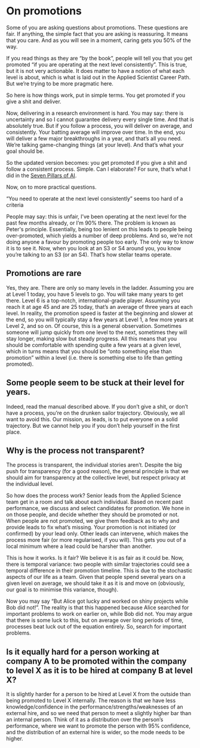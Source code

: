 # On promotions

Some of you are asking questions about promotions.  These questions are fair.  If anything, the simple fact that you are asking is reassuring.  It means that you care.  And as you will see in a moment, caring gets you 50% of the way.

If you read things as they are “by the book”, people will tell you that you get promoted “if you are operating at the next level consistently”.  This is true, but it is not very actionable.  It does matter to have a notion of what each level is about, which is what is laid out in the Applied Scientist Career Path. But we’re trying to be more pragmatic here.

So here is how things work, put in simple terms. You get promoted if you give a shit and deliver. 

Now, delivering in a research environment is hard.  You may say: there is uncertainty and so I cannot guarantee delivery every single time.  And that is absolutely true.  But if you follow a process, you will deliver on average, and consistently. Your batting average will improve over time.  In the end, you will deliver a few major breakthroughs in a year, and that’s all you need.  We’re talking game-changing things (at your level).  And that’s what your goal should be.

So the updated version becomes: you get promoted if you give a shit and follow a consistent process. Simple. Can I elaborate?  For sure, that’s what I did in the [Seven Pillars of AI](https://github.com/olivkoch/applied-science-handbook/blob/main/deliver-for-the-product/seven-pillars.md).

Now, on to more practical questions.



“You need to operate at the next level consistently” seems too hard of a criteria 

People may say: this is unfair, I’ve been operating at the next level for the past few months already, or I’m 90% there.  The problem is known as Peter's principle.  Essentially, being too lenient on this leads to people being over-promoted, which yields a number of deep problems.  And so, we’re not doing anyone a favour by promoting people too early.  The only way to know it is to see it.  Now, when you look at an S3 or S4 around you, you know you’re talking to an S3 (or an S4). That’s how stellar teams operate.



## Promotions are rare

Yes, they are.  There are only so many levels in the ladder.  Assuming you are at Level 1 today, you have 5 levels to go.  You will take many years to get there.  Level 6 is a top-notch, international-grade player.  Assuming you reach it at age 45 and are 25 today, that’s an average of three years at each level.  In reality, the promotion speed is faster at the beginning and slower at the end, so you will typically stay a few years at Level 1, a few more years at Level 2, and so on. Of course, this is a general observation.  Sometimes someone will jump quickly from one level to the next, sometimes they will stay longer, making slow but steady progress.  All this means that you should be comfortable with spending quite a few years at a given level, which in turns means that you should be “onto something else than promotion” within a level (i.e. there is something else to life than getting promoted).



## Some people seem to be stuck at their level for years.

Indeed, read the manual described above.  If you don’t give a shit, or don’t have a process, you’re on the drunken sailor trajectory.  Obviously, we all want to avoid this.  Our mission, as leads, is to put everyone on a solid trajectory.  But we cannot help you if you don’t help yourself in the first place.



## Why is the process not transparent?

The process is transparent, the individual stories aren’t.  Despite the big push for transparency (for a good reason), the general principle is that we should aim for transparency at the collective level, but respect privacy at the individual level. 

So how does the process work?  Senior leads from the Applied Science team get in a room and talk about each individual.  Based on recent past performance, we discuss and select candidates for promotion.  We hone in on those people, and decide whether they should be promoted or not.  When people are not promoted, we give them feedback as to why and provide leads to fix what’s missing.  Your promotion is not initiated (or confirmed) by your lead only.  Other leads can intervene, which makes the process more fair (or more regularised, if you will). This gets you out of a local minimum where a lead could be harsher than another.

This is how it works.  Is it fair?  We believe it is as fair as it could be.  Now, there is temporal variance: two people with similar trajectories could see a temporal difference in their promotion timeline.  This is due to the stochastic aspects of our life as a team.  Given that people spend several years on a given level on average, we should take it as it is and move on (obviously, our goal is to minimise this variance, though).

Now you may say “But Alice got lucky and worked on shiny projects while Bob did not!”.  The reality is that this happened because Alice searched for important problems to work on earlier on, while Bob did not.  You may argue that there is some luck to this, but on average over long periods of time, processes beat luck out of the equation entirely. So, search for important problems.



## Is it equally hard for a person working at company A to be promoted within the company to level X as it is to be hired at company B at level X?

It is slightly harder for a person to be hired at Level X from the outside than being promoted to Level X internally.  The reason is that we have less knowledge/confidence in the performance/strengths/weaknesses of an external hire, and so we need that person to meet a slightly higher bar than an internal person.  Think of it as a distribution over the person’s performance, where we want to promote the person with 95% confidence, and the distribution of an external hire is wider, so the mode needs to be higher.



